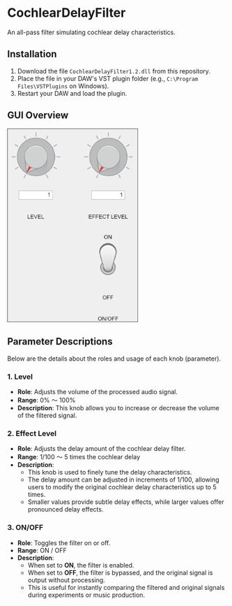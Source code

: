 # CochlearDelayFilter
An all-pass filter simulating cochlear delay characteristics.

## Installation
1. Download the file `CochlearDelayFilter1.2.dll` from this repository.
2. Place the file in your DAW's VST plugin folder (e.g., `C:\Program Files\VSTPlugins` on Windows).
3. Restart your DAW and load the plugin.


## GUI Overview
<img src="PluginGui-1.png" alt="GUI Screenshot" width="300">

## Parameter Descriptions
Below are the details about the roles and usage of each knob (parameter).

### 1. **Level**
- **Role**: Adjusts the volume of the processed audio signal.
- **Range**: 0% ～ 100%
- **Description**: This knob allows you to increase or decrease the volume of the filtered signal.

### 2. **Effect Level**
- **Role**: Adjusts the delay amount of the cochlear delay filter.
- **Range**: 1/100 ～ 5 times the cochlear delay
- **Description**: 
  - This knob is used to finely tune the delay characteristics.
  - The delay amount can be adjusted in increments of 1/100, allowing users to modify the original cochlear delay characteristics up to 5 times.
  - Smaller values provide subtle delay effects, while larger values offer pronounced delay effects.

### 3. **ON/OFF**
- **Role**: Toggles the filter on or off.
- **Range**: ON / OFF
- **Description**:
  - When set to **ON**, the filter is enabled.
  - When set to **OFF**, the filter is bypassed, and the original signal is output without processing.
  - This is useful for instantly comparing the filtered and original signals during experiments or music production.
